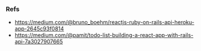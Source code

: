 ### Refs

- https://medium.com/@bruno_boehm/reactjs-ruby-on-rails-api-heroku-app-2645c93f0814
- https://medium.com/@pamit/todo-list-building-a-react-app-with-rails-api-7a3027907665